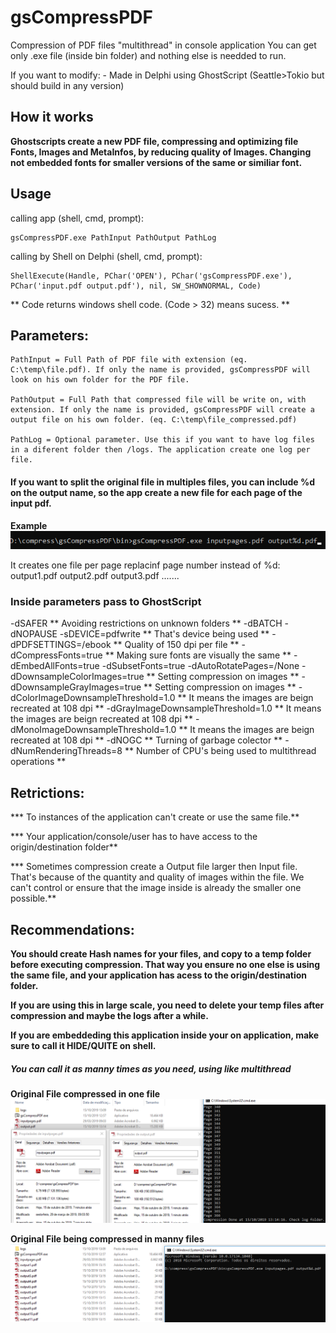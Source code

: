 # gsCompressPDF
Compression of PDF files "multithread" in console application 
You can get only .exe file (inside bin folder) and nothing else is needded to run.

If you want to modify:
	- Made in Delphi using GhostScript (Seattle>Tokio but should build in any version) 

## How it works

**Ghostscripts create a new PDF file, compressing and optimizing file Fonts, Images and MetaInfos, by reducing quality of Images. Changing not embedded fonts for smaller versions of the same or similiar font.**

## Usage


calling app (shell, cmd, prompt):

```
gsCompressPDF.exe PathInput PathOutput PathLog
```

calling by Shell on Delphi (shell, cmd, prompt):

```
ShellExecute(Handle, PChar('OPEN'), PChar('gsCompressPDF.exe'), PChar('input.pdf output.pdf'), nil, SW_SHOWNORMAL, Code)
```

** Code returns windows shell code. (Code > 32) means sucess. **

## Parameters:

	PathInput = Full Path of PDF file with extension (eq. C:\temp\file.pdf). If only the name is provided, gsCompressPDF will look on his own folder for the PDF file.
	
	PathOutput = Full Path that compressed file will be write on, with extension. If only the name is provided, gsCompressPDF will create a output file on his own folder. (eq. C:\temp\file_compressed.pdf)

	PathLog = Optional parameter. Use this if you want to have log files in a diferent folder then /logs. The application create one log per file.
	
#### If you want to split the original file in multiples files, you can include %d on the output name, so the app create a new file for each page of the input pdf. 

**Example**
![commandToSplit](/prints/commandToSplit.png)

It creates one file per page replacinf page number instead of %d:
output1.pdf
output2.pdf
output3.pdf
.......

### Inside parameters pass to GhostScript

  -dSAFER															** Avoiding restrictions on unknown folders **
  -dBATCH
  -dNOPAUSE
  -sDEVICE=pdfwrite										** That's device being used **
  -dPDFSETTINGS=/ebook								** Quality of 150 dpi per file **
  -dCompressFonts=true								** Making sure fonts are visually the same **
  -dEmbedAllFonts=true
  -dSubsetFonts=true
  -dAutoRotatePages=/None
  -dDownsampleColorImages=true				** Setting compression on images **
  -dDownsampleGrayImages=true					** Setting compression on images **
  -dColorImageDownsampleThreshold=1.0	** It means the images are beign recreated at 108 dpi **
  -dGrayImageDownsampleThreshold=1.0	** It means the images are beign recreated at 108 dpi **
  -dMonoImageDownsampleThreshold=1.0	** It means the images are beign recreated at 108 dpi **
  -dNOGC															** Turning of garbage colector **
  -dNumRenderingThreads=8							** Number of CPU's being used to multithread operations **

## Retrictions:

*** To instances of the application can't create or use the same file.**
	
*** Your application/console/user has to have access to the origin/destination folder**

*** Sometimes compression create a Output file larger then Input file. That's because of the quantity and quality of images within the file. We can't control or ensure that the image inside is already the smaller one possible.**

## Recommendations:
	
**You should create Hash names for your files, and copy to a temp folder before executing compression. That way you ensure no one else is using the same file, and your application has acess to the origin/destination folder.**

**If you are using this in large scale, you need to delete your temp files after compression and maybe the logs after a while.**

**If you are embeddeding this application inside your on application, make sure to call it HIDE/QUITE on shell.**



##### You can call it as manny times as you need, using like multithread

**Original File compressed in one file**
![originalFileToCompressed](/prints/originalFileToCompressed.png)


**Original File being compressed in manny files**
![originalFileToManny](/prints/originalFileToManny.png)

